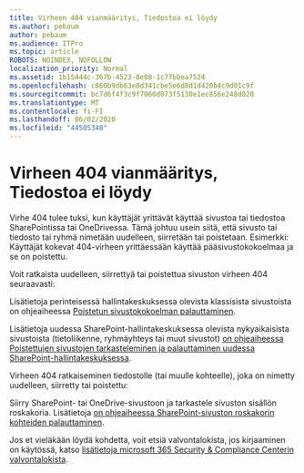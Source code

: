 ```yaml
---
title: Virheen 404 vianmääritys, Tiedostoa ei löydy
ms.author: pebaum
author: pebaum
ms.audience: ITPro
ms.topic: article
ROBOTS: NOINDEX, NOFOLLOW
localization_priority: Normal
ms.assetid: 1b15444c-367b-4523-8e08-1c77bbea7524
ms.openlocfilehash: c860b9db63e8d341cbe5e6d8d1d420b4c9d01c9f
ms.sourcegitcommit: bc7d6f4f3c9f7060d073f5130e1ec856e248d020
ms.translationtype: MT
ms.contentlocale: fi-FI
ms.lasthandoff: 06/02/2020
ms.locfileid: "44505340"
---
```

# <a name="troubleshoot-error-404-file-not-found"></a>Virheen 404 vianmääritys, Tiedostoa ei löydy

Virhe 404 tulee tuksi, kun käyttäjät yrittävät käyttää sivustoa tai tiedostoa SharePointissa tai OneDrivessa. Tämä johtuu usein siitä, että sivusto tai tiedosto tai ryhmä nimetään uudelleen, siirretään tai poistetaan. Esimerkki: Käyttäjät kokevat 404-virheen yrittäessään käyttää pääsivustokokoelmaa ja se on poistettu.

Voit ratkaista uudelleen, siirrettyä tai poistettua sivuston virheen 404 seuraavasti:

Lisätietoja perinteisessä hallintakeskuksessa olevista klassisista sivustoista on ohjeaiheessa [Poistetun sivustokokoelman palauttaminen](https://docs.microsoft.com/sharepoint/restore-deleted-site-collection).

Lisätietoja uudessa SharePoint-hallintakeskuksessa olevista nykyaikaisista sivustoista (tietoliikenne, ryhmäyhteys tai muut sivustot) [on ohjeaiheessa Poistettujen sivustojen tarkasteleminen ja palauttaminen uudessa SharePoint-hallintakeskuksessa](https://docs.microsoft.com/sharepoint/restore-deleted-site-collection).

Virheen 404 ratkaiseminen tiedostolle (tai muulle kohteelle), joka on nimetty uudelleen, siirretty tai poistettu:

Siirry SharePoint- tai OneDrive-sivustoon ja tarkastele sivuston sisällön roskakoria. Lisätietoja [on ohjeaiheessa SharePoint-sivuston roskakorin kohteiden palauttaminen](https://support.office.com/article/Restore-items-in-the-Recycle-Bin-of-a-SharePoint-site-6df466b6-55f2-4898-8d6e-c0dff851a0be#ID0EAADAAA=Online).

Jos et vieläkään löydä kohdetta, voit etsiä valvontalokista, jos kirjaaminen on käytössä, katso [lisätietoja microsoft 365 Security & Compliance Centerin valvontalokista](https://docs.microsoft.com/microsoft-365/compliance/search-the-audit-log-in-security-and-compliance).
